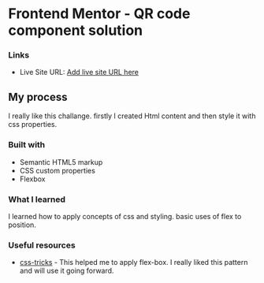 # Frontend Mentor - QR code component solution


### Links


- Live Site URL: [Add live site URL here](https://9sumit.github.io/)

## My process
   I really like this challange.
   firstly I created Html content and then style it with css properties.
### Built with

- Semantic HTML5 markup
- CSS custom properties
- Flexbox



### What I learned

I learned how to apply concepts of css and styling. basic uses of flex to position.

### Useful resources

- [css-tricks](https://css-tricks.com/) - This helped me to apply flex-box. I really liked this pattern and will use it going forward.






